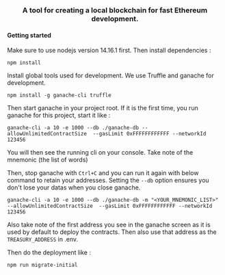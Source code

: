 <h3 align="center">
  A tool for creating a local blockchain for fast Ethereum development.
</h3>

#### Getting started

Make sure to use nodejs version 14.16.1 first. 
Then install dependencies : 

```console
npm install
```

Install global tools used for development. We use Truffle and ganache for development.

```console
npm install -g ganache-cli truffle
```

Then start ganache in your project root. If it is the first time, you run ganache for this project, start it like : 

```console
ganache-cli -a 10 -e 1000 --db ./ganache-db --allowUnlimitedContractSize  --gasLimit 0xFFFFFFFFFFFF --networkId 123456
```

You will then see the running cli on your console. Take note of the mnemonic (the list of words)

Then, stop ganache with `Ctrl+C` and you can run it again with below command to retain your addresses. Setting the `--db` option ensures you don't lose your datas when you close ganache.

```console
ganache-cli -a 10 -e 1000 --db ./ganache-db -m "<YOUR_MNEMONIC_LIST>" --allowUnlimitedContractSize  --gasLimit 0xFFFFFFFFFFFF --networkId 123456
```

Also take note of the first address you see in the ganache screen as it is used by default to deploy the contracts. Then also use that address as the `TREASURY_ADDRESS` in .env.

Then do the deployment like : 

```console
npm run migrate-initial
```


